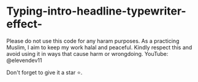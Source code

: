 # Typing-intro-headline-typewriter-effect-

Please do not use this code for any haram purposes. As a practicing Muslim, I aim to keep my work halal and peaceful. Kindly respect this and avoid using it in ways that cause harm or wrongdoing. YouTube: @elevendev11

Don't forget to give it a star ⭐.

